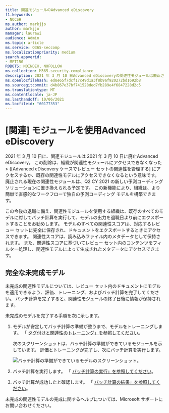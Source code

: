 ```yaml
---
title: 関連モジュールのAdvanced eDiscovery
f1.keywords:
- NOCSH
ms.author: markjjo
author: markjjo
manager: laurawi
audience: Admin
ms.topic: article
ms.service: O365-seccomp
ms.localizationpriority: medium
search.appverid:
- MET150
ROBOTS: NOINDEX, NOFOLLOW
ms.collection: M365-security-compliance
description: 2021 年 3 月 10 日Advanced eDiscoveryの関連性モジュールは廃止されます。 この記事では、関連性が廃止される前の操作について説明します。 具体的には、バッチ計算を実行して未完成のモデルを終了し、モデルからメタデータを保持できます。
ms.openlocfilehash: ed8e65f7dcf17c49d1a3f8b9af920272bd1692b8
ms.sourcegitcommit: d4b867e37bf741528ded7fb289e4f6847228d2c5
ms.translationtype: MT
ms.contentlocale: ja-JP
ms.lasthandoff: 10/06/2021
ms.locfileid: "60177353"
---
```

# <a name="retirement-of-the-relevance-module-in-advanced-ediscovery"></a>[関連] モジュールを使用Advanced eDiscovery

2021 年 3 月 10 日に、関連モジュールは 2021 年 3 月 10 日に廃止Advanced eDiscovery。 この削除は、組織が関連性モジュールにアクセスできなくなった  >  ([Advanced eDiscovery ケースでレビュー セットの関連性を管理する] にアクセスするか、既存の関連性モデルにアクセスできなくなるという意味です。 廃止される現在の関連性モジュールは、Q2 CY 2021 の新しい予測コーディング ソリューションに置き換えられる予定です。 この新機能により、組織は、より簡単で直感的なワークフローで独自の予測コーディング モデルを構築できます。

この今後の退職に備え、関連性モジュールを使用する組織は、既存のすべてのモデルに対してバッチ計算を実行して、モデルの出力を退職日より前にエクスポートすることをお勧めします。 モデルのすべての関連性スコアは、対応するレビュー セットに完全に保存され、ドキュメントをエクスポートするときにアクセスできます。 関連性スコアは、読み込みファイル内のメタデータとして保持されます。 また、関連性スコアに基づいてレビュー セット内のコンテンツをフィルター処理し、関連性モデルによって生成されたメタデータにアクセスできます。

## <a name="complete-unfinished-models"></a>完全な未完成モデル

未完成の関連性モデルについては、レビュー セット内のドキュメントにモデルを適用できるよう、評価、トレーニング、およびバッチ計算を完了してください。 バッチ計算を完了すると、関連性モジュールの終了日後に情報が保持されます。

未完成のモデルを完了する手順を次に示します。

1. モデルが安定してバッチ計算の準備が整うまで、モデルをトレーニングします。 「 [タグ付けと関連性のトレーニング」を参照してください](tagging-and-relevance-training-in-advanced-ediscovery.md)。

   次のスクリーンショットは、バッチ計算の準備ができているモジュールを示しています。 評価とトレーニングが完了し、次にバッチ計算を実行します。

   ![バッチ計算の準備ができているモデルのスクリーンショット。](../media/ReadyForBatchCalculation.png)

2. バッチ計算を実行します。 「 [バッチ計算の実行」を参照してください](track-relevance-analysis-in-advanced-ediscovery.md#performing-batch-calculation)。

3. バッチ計算が成功したと確認します。 「 [バッチ計算の結果」を参照してください](track-relevance-analysis-in-advanced-ediscovery.md#batch-calculation-results)。

未完成の関連性モデルの完成に関するヘルプについては、Microsoft サポートにお問い合わせください。
